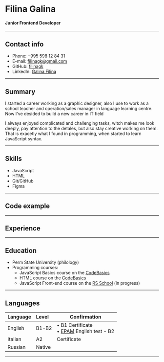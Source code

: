 # Filina Galina
#### Junior Frontend Developer
___
## Contact info
- Phone: +995 598 12 84 31
- E-mail: filinagk@gmail.com
- GitHub: [filinagk](https://github.com/filinagk)
- LinkedIn: [Galina Filina](https://www.linkedin.com/in/galina-filina-65743b258/)
___
## Summary

I started a career working as a graphic designer, also I use to work as a school teacher and operation/sales manager in language learning centre. Now I've desided to build a new career in IT field

I always enjoyed complicated and challenging tasks, witch makes me look deeply, pay attention to the detales, but also stay creative working on them. That is exacetly what I found in programming, when started to learn JavaScript syntax.
 
___

## Skills
 - JavaScript
 - HTML
 - Git/GitHub
 - Figma

___
## Code example
___
## Experience
___
## Education
  - Perm State University (philology)
  - Programming courses:
      * JavaScript Basics course on the [CodeBasics](https://code-basics.com/)
      * HTML course on the [CodeBasics](https://code-basics.com/)
      * JavaScript Front-end course on the [RS School](https://rs.school.com/) (in progress)

___
## Languages

| Language | Level   | Confirmation     |
|:---------|:--------|------------------|
| English  | B1-B2   | • B1 Certificate </br> • [EPAM](https://training.by/) English test - B2 </li> </ul>|
| Italian  | A2      | Certificate      |
| Russian  | Native  |                  |

___
